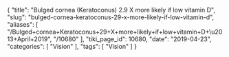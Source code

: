 {
    "title": "Bulged cornea (Keratoconus) 2.9 X more likely if low vitamin D",
    "slug": "bulged-cornea-keratoconus-29-x-more-likely-if-low-vitamin-d",
    "aliases": [
        "/Bulged+cornea+Keratoconus+29+X+more+likely+if+low+vitamin+D+\u2013+April+2019",
        "/10680"
    ],
    "tiki_page_id": 10680,
    "date": "2019-04-23",
    "categories": [
        "Vision"
    ],
    "tags": [
        "Vision"
    ]
}